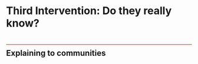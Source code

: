 # Third Intervention: Do they really know?
<div style="height:2px; background-color: #E17858; margin-top: 40px; margin-bottom: -20px;"></div>

## Explaining to communities